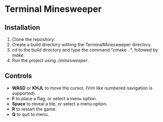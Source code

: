 # Terminal Minesweeper

## Installation
1. Clone the repository.  
2. Create a build directory withing the TerminalMinesweeper directory.
3. cd to the build directory and type the command "cmake ..*, followed by *make*.
4. Run the project using *./minesweeper*.

## Controls
- **WASD** or **KHJL** to move the cursor. (Vim like numbered navigation is supported).  
- **F** to place a flag, or select a menu option.  
- **Space** to reveal a tile, or select a menu option.
- **R** to restart the game.
- **Q** to quit to menu.
